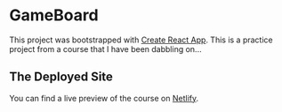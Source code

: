 # GameBoard 

This project was bootstrapped with [Create React App](https://github.com/facebook/create-react-app).
This is a practice project from a course that I have been dabbling on...

## The Deployed Site
You can find a live preview of the course on [Netlify](https://64425fe4aaf022493fe850f6--tangerine-chebakia-f9c4ea.netlify.app/).
